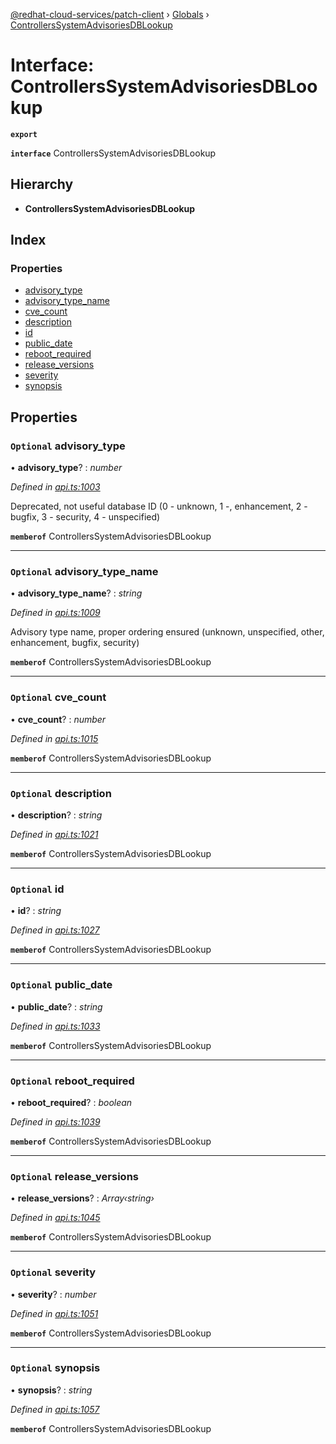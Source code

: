[@redhat-cloud-services/patch-client](../README.md) › [Globals](../globals.md) › [ControllersSystemAdvisoriesDBLookup](controllerssystemadvisoriesdblookup.md)

# Interface: ControllersSystemAdvisoriesDBLookup

**`export`** 

**`interface`** ControllersSystemAdvisoriesDBLookup

## Hierarchy

* **ControllersSystemAdvisoriesDBLookup**

## Index

### Properties

* [advisory_type](controllerssystemadvisoriesdblookup.md#optional-advisory_type)
* [advisory_type_name](controllerssystemadvisoriesdblookup.md#optional-advisory_type_name)
* [cve_count](controllerssystemadvisoriesdblookup.md#optional-cve_count)
* [description](controllerssystemadvisoriesdblookup.md#optional-description)
* [id](controllerssystemadvisoriesdblookup.md#optional-id)
* [public_date](controllerssystemadvisoriesdblookup.md#optional-public_date)
* [reboot_required](controllerssystemadvisoriesdblookup.md#optional-reboot_required)
* [release_versions](controllerssystemadvisoriesdblookup.md#optional-release_versions)
* [severity](controllerssystemadvisoriesdblookup.md#optional-severity)
* [synopsis](controllerssystemadvisoriesdblookup.md#optional-synopsis)

## Properties

### `Optional` advisory_type

• **advisory_type**? : *number*

*Defined in [api.ts:1003](https://github.com/RedHatInsights/javascript-clients/blob/22e0c417/packages/patch/api.ts#L1003)*

Deprecated, not useful database ID (0 - unknown, 1 -, enhancement, 2 - bugfix, 3 - security, 4 - unspecified)

**`memberof`** ControllersSystemAdvisoriesDBLookup

___

### `Optional` advisory_type_name

• **advisory_type_name**? : *string*

*Defined in [api.ts:1009](https://github.com/RedHatInsights/javascript-clients/blob/22e0c417/packages/patch/api.ts#L1009)*

Advisory type name, proper ordering ensured (unknown, unspecified, other, enhancement, bugfix, security)

**`memberof`** ControllersSystemAdvisoriesDBLookup

___

### `Optional` cve_count

• **cve_count**? : *number*

*Defined in [api.ts:1015](https://github.com/RedHatInsights/javascript-clients/blob/22e0c417/packages/patch/api.ts#L1015)*

**`memberof`** ControllersSystemAdvisoriesDBLookup

___

### `Optional` description

• **description**? : *string*

*Defined in [api.ts:1021](https://github.com/RedHatInsights/javascript-clients/blob/22e0c417/packages/patch/api.ts#L1021)*

**`memberof`** ControllersSystemAdvisoriesDBLookup

___

### `Optional` id

• **id**? : *string*

*Defined in [api.ts:1027](https://github.com/RedHatInsights/javascript-clients/blob/22e0c417/packages/patch/api.ts#L1027)*

**`memberof`** ControllersSystemAdvisoriesDBLookup

___

### `Optional` public_date

• **public_date**? : *string*

*Defined in [api.ts:1033](https://github.com/RedHatInsights/javascript-clients/blob/22e0c417/packages/patch/api.ts#L1033)*

**`memberof`** ControllersSystemAdvisoriesDBLookup

___

### `Optional` reboot_required

• **reboot_required**? : *boolean*

*Defined in [api.ts:1039](https://github.com/RedHatInsights/javascript-clients/blob/22e0c417/packages/patch/api.ts#L1039)*

**`memberof`** ControllersSystemAdvisoriesDBLookup

___

### `Optional` release_versions

• **release_versions**? : *Array‹string›*

*Defined in [api.ts:1045](https://github.com/RedHatInsights/javascript-clients/blob/22e0c417/packages/patch/api.ts#L1045)*

**`memberof`** ControllersSystemAdvisoriesDBLookup

___

### `Optional` severity

• **severity**? : *number*

*Defined in [api.ts:1051](https://github.com/RedHatInsights/javascript-clients/blob/22e0c417/packages/patch/api.ts#L1051)*

**`memberof`** ControllersSystemAdvisoriesDBLookup

___

### `Optional` synopsis

• **synopsis**? : *string*

*Defined in [api.ts:1057](https://github.com/RedHatInsights/javascript-clients/blob/22e0c417/packages/patch/api.ts#L1057)*

**`memberof`** ControllersSystemAdvisoriesDBLookup
